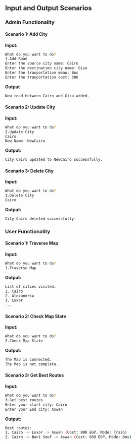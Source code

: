 ## Input and Output Scenarios

### Admin Functionality

#### Scenario 1: Add City

**Input:**
```bash
What do you want to do? 
1.Add Road 
Enter the source city name: Cairo
Enter the destination city name: Giza
Enter the tranportation mean: Bus
Enter the tranportation cost: 300
```
**Output**
```bash
New road between Cairo and Giza added.
```

#### Scenario 2: Update City

**Input:**

```bash
What do you want to do? 
2.Update City 
Cairo 
New Name: NewCairo
```
**Output:**
```bash
City Cairo updated to NewCairo successfully.
```

#### Scenario 3: Delete City

**Input:**
```bash
What do you want to do?
3.Delete City
Cairo
```
**Output:**
```bash
City Cairo deleted successfully.
```

### User Functionality
#### Scenario 1: Traverse Map

**Input:**
```bash
What do you want to do?
1.Traverse Map
```

**Output:**
```bash
List of cities visited:
1. Cairo
2. Alexandria
3. Luxor
...

```

#### Scenario 2: Check Map State

**Input:**

```bash
What do you want to do?
2.Check Map State
```

**Output:**
```bash
The Map is connected.
The Map is not complete.
```

#### Scenario 3: Get Best Routes

**Input:**
```bash
What do you want to do?
3.Get best routes
Enter your start city: Cairo
Enter your End city: Aswan
```

**Output:**
```bash
Best routes:
1. Cairo -> Luxor -> Aswan (Cost: 800 EGP, Mode: Train)
2. Cairo -> Bani Seuf -> Aswan (Cost: 600 EGP, Mode: Bus)
```